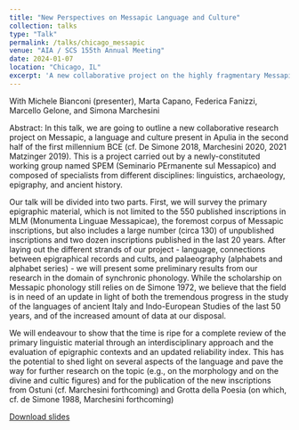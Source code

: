 ```yaml
---
title: "New Perspectives on Messapic Language and Culture"
collection: talks
type: "Talk"
permalink: /talks/chicago_messapic
venue: "AIA / SCS 155th Annual Meeting"
date: 2024-01-07
location: "Chicago, IL"
excerpt: 'A new collaborative project on the highly fragmentary Messapic language is presented, with a focus on methodological groundwork for further research.'
---
```

With Michele Bianconi (presenter), Marta Capano, Federica Fanizzi, Marcello Gelone, and Simona Marchesini

Abstract: In this talk, we are going to outline a new collaborative research project on Messapic, a language and culture present in Apulia in the second half of the first millennium BCE (cf. De Simone 2018, Marchesini 2020, 2021 Matzinger 2019). This is a project carried out by a newly-constituted working group named SPEM (Seminario PErmanente sul Messapico) and composed of specialists from different disciplines: linguistics, archaeology, epigraphy, and ancient history.

Our talk will be divided into two parts. First, we will survey the primary epigraphic material, which is not limited to the 550 published inscriptions in MLM (Monumenta Linguae Messapicae), the foremost corpus of Messapic inscriptions, but also includes a large number (circa 130) of unpublished inscriptions and two dozen inscriptions published in the last 20 years. After laying out the different strands of our project - language, connections between epigraphical records and cults, and palaeography (alphabets and alphabet series) - we will present some preliminary results from our research in the domain of synchronic phonology. While the scholarship on Messapic phonology still relies on de Simone 1972, we believe that the field is in need of an update in light of both the tremendous progress in the study of the languages of ancient Italy and Indo-European Studies of the last 50 years, and of the increased amount of data at our disposal.

We will endeavour to show that the time is ripe for a complete review of the primary linguistic material through an interdisciplinary approach and the evaluation of epigraphic contexts and an updated reliability index. This has the potential to shed light on several aspects of the language and pave the way for further research on the topic (e.g., on the morphology and on the divine and cultic figures) and for the publication of the new inscriptions from Ostuni (cf. Marchesini forthcoming) and Grotta della Poesia (on which, cf. de Simone 1988, Marchesini forthcoming)

<a href='http://vlunardi.github.io/files/Messapic_Chicago.pdf'>Download slides</a>